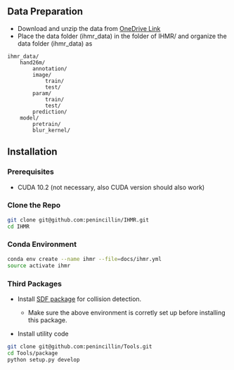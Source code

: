 ## Data Preparation
- Download and unzip the data from [OneDrive Link](https://mycuhk-my.sharepoint.com/:f:/g/personal/1155102588_link_cuhk_edu_hk/EjI0fo6N-L5HpZzK9wX00Q4BlK5Ktz2r4xNuprYaMdJJiw?e=RXHlbc)
- Place the data folder (ihmr_data) in the folder of IHMR/ and organize the data folder (ihmr_data) as
```
ihmr_data/
    hand26m/
        annotation/
        image/
            train/
            test/
        param/
            train/
            test/
        prediction/
    model/
        pretrain/
        blur_kernel/
```

## Installation
### Prerequisites 
- CUDA 10.2 (not necessary, also CUDA version should also work)

### Clone the Repo
```bash
git clone git@github.com:penincillin/IHMR.git
cd IHMR
```

### Conda Environment
```bash
conda env create --name ihmr --file=docs/ihmr.yml
source activate ihmr
```

### Third Packages 
- Install [SDF package](https://github.com/penincillin/SDF_ihmr) for collision detection. 
    + Make sure the above environment is corretly set up before installing this package.

- Install utility code
```bash
git clone git@github.com:penincillin/Tools.git
cd Tools/package
python setup.py develop
```